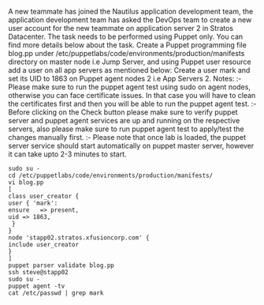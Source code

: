 A new teammate has joined the Nautilus application development team, the application development team has asked the DevOps team to create a new user account for the new teammate on application server 2 in Stratos Datacenter. The task needs to be performed using Puppet only. You can find more details below about the task.
Create a Puppet programming file blog.pp under /etc/puppetlabs/code/environments/production/manifests directory on master node i.e Jump Server, and using Puppet user resource add a user on all app servers as mentioned below:
Create a user mark and set its UID to 1863 on Puppet agent nodes 2 i.e App Servers 2.
Notes: :- Please make sure to run the puppet agent test using sudo on agent nodes, otherwise you can face certificate issues. In that case you will have to clean the certificates first and then you will be able to run the puppet agent test.
:- Before clicking on the Check button please make sure to verify puppet server and puppet agent services are up and running on the respective servers, also please make sure to run puppet agent test to apply/test the changes manually first.
:- Please note that once lab is loaded, the puppet server service should start automatically on puppet master server, however it can take upto 2-3 minutes to start.

```
sudo su -
cd /etc/puppetlabs/code/environments/production/manifests/
vi blog.pp
[
class user_creator {
user { 'mark':
ensure   => present,
uid => 1863,
 }
}
node 'stapp02.stratos.xfusioncorp.com' {
include user_creator
}  
]
puppet parser validate blog.pp
ssh steve@stapp02
sudo su -
puppet agent -tv
cat /etc/passwd | grep mark
```